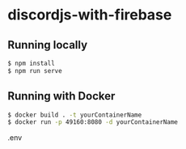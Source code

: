 # discordjs-with-firebase
## Running locally
```bash
$ npm install
$ npm run serve
```

## Running with Docker
```bash
$ docker build . -t yourContainerName
$ docker run -p 49160:8080 -d yourContainerName
```

.env